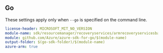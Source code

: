 ## Go

These settings apply only when `--go` is specified on the command line.

``` yaml $(go) && $(track2)
license-header: MICROSOFT_MIT_NO_VERSION
module-name: sdk/resourcemanager/recoveryservices/armrecoveryservicesbackup
module: github.com/Azure/azure-sdk-for-go/$(module-name)
output-folder: $(go-sdk-folder)/$(module-name)
azure-arm: true
```

